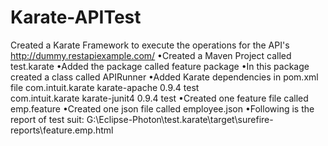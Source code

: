 # Karate-APITest
Created a Karate Framework to execute the operations for the API's http://dummy.restapiexample.com/
•Created a Maven Project called test.karate
•Added the package called feature package
•In this package created a class called APIRunner
•Added Karate dependencies in pom.xml file 
com.intuit.karate 
karate-apache 
0.9.4 
test  
com.intuit.karate 
karate-junit4 
0.9.4 
test 
•Created one feature file called emp.feature
•Created one json file called employee.json
•Following is the report of test suit: G:\Eclipse-Photon\test.karate\target\surefire-reports\feature.emp.html
